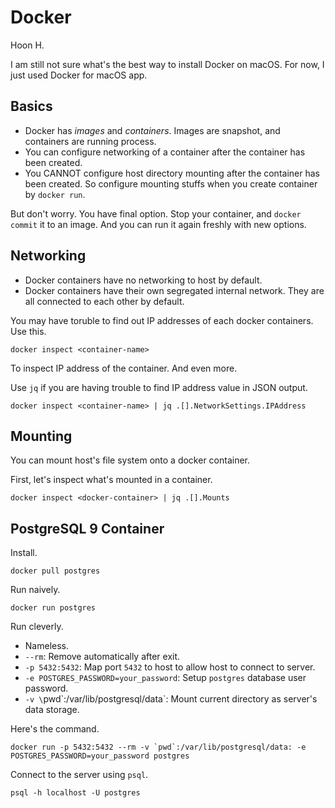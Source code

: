 Docker
======
Hoon H.

I am still not sure what's the best way to install Docker on macOS. For now, I just used Docker for macOS app.



Basics
----
- Docker has *images* and *containers*. Images are snapshot, and containers are running process.
- You can configure networking of a container after the container has been created.
- You CANNOT configure host directory mounting after the container has been created.
  So configure mounting stuffs when you create container by `docker run`.
  
But don't worry. You have final option. Stop your container, and `docker commit` it to an image.
And you can run it again freshly with new options.


    
Networking
----------
- Docker containers have no networking to host by default.
- Docker containers have their own segregated internal network. They are all connected to each other by default.
  
You may have toruble to find out IP addresses of each docker containers. Use this.

    docker inspect <container-name>
    
To inspect IP address of the container. And even more.

Use `jq` if you are having trouble to find IP address value in JSON output.

    docker inspect <container-name> | jq .[].NetworkSettings.IPAddress


Mounting
--------
You can mount host's file system onto a docker container.

First, let's inspect what's mounted in a container.

    docker inspect <docker-container> | jq .[].Mounts






PostgreSQL 9 Container
----------------------
Install.

    docker pull postgres
    
Run naively.

    docker run postgres

Run cleverly.

- Nameless.
- `--rm`: Remove automatically after exit.
- `-p 5432:5432`: Map port `5432` to host to allow host to connect to server.
- `-e POSTGRES_PASSWORD=your_password`: Setup `postgres` database user password.
- `-v \`pwd\`:/var/lib/postgresql/data`: Mount current directory as server's data storage.

Here's the command.

    docker run -p 5432:5432 --rm -v `pwd`:/var/lib/postgresql/data: -e POSTGRES_PASSWORD=your_password postgres
    
Connect to the server using `psql`.

    psql -h localhost -U postgres




    



